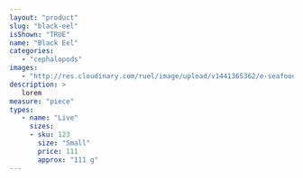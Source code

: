 ```yaml
---
layout: "product"
slug: "black-eel"
isShown: "TRUE"
name: "Black Eel"
categories:
   - "cephalopods"
images:
   - "http://res.cloudinary.com/ruel/image/upload/v1441365362/e-seafoods/black-eel.jpg"
description: >
   lorem
measure: "piece"
types: 
   - name: "Live"
     sizes: 
     - sku: 123
       size: "Small"
       price: 111
       approx: "111 g"
---
```

